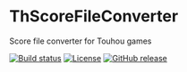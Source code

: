 # ThScoreFileConverter
Score file converter for Touhou games

[![Build status](https://ci.appveyor.com/api/projects/status/58cq4cyakkp0b5lo/branch/master?svg=true)](https://ci.appveyor.com/project/y-iihoshi/thscorefileconverter)
[![License](https://img.shields.io/github/license/y-iihoshi/ThScoreFileConverter.svg)](https://github.com/y-iihoshi/ThScoreFileConverter/blob/master/LICENSE.txt)
[![GitHub release](https://img.shields.io/github/release/y-iihoshi/ThScoreFileConverter.svg)](https://github.com/y-iihoshi/ThScoreFileConverter/releases)
